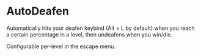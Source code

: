 # AutoDeafen

Automatically hits your deafen keybind (Alt + L by default) 
when you reach a certain percentage in a level,
then undeafens when you win/die.

Configurable per-level in the escape menu.
